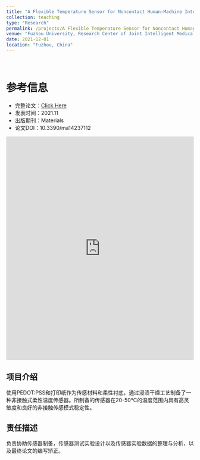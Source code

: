 ```yaml
---
title: "A Flexible Temperature Sensor for Noncontact Human-Machine Interaction"
collection: teaching
type: "Research"
permalink: /projects/A Flexible Temperature Sensor for Noncontact Human-Machine Interaction
venue: "Fuzhou University, Research Center of Joint Intelligent Medical Engineering"
date: 2021-12-01
location: "Fuzhou, China"
---
```

<br>

# 参考信息
- 完整论文：[Click Here](https://www.mdpi.com/1996-1944/14/23/7112)   
- 发表时间：2021.11
- 出版期刊：Materials
- 论文DOI：10.3390/ma14237112

<iframe src="https://docs.google.com/viewer?url=https://github.com/Miracle-Han/Miracle-Han.github.io/raw/master/files/materials-14-07112-v2.pdf&embedded=true" style="width:100%; height:600px;" frameborder="0"></iframe>

<br>

## 项目介绍
使用PEDOT:PSS和打印纸作为传感材料和柔性衬底，通过浸渍干燥工艺制备了一种非接触式柔性温度传感器。所制备的传感器在20-50℃的温度范围内具有高灵敏度和良好的非接触传感模式稳定性。
<br>

## 责任描述
负责协助传感器制备，传感器测试实验设计以及传感器实验数据的整理与分析，以及最终论文的编写矫正。






